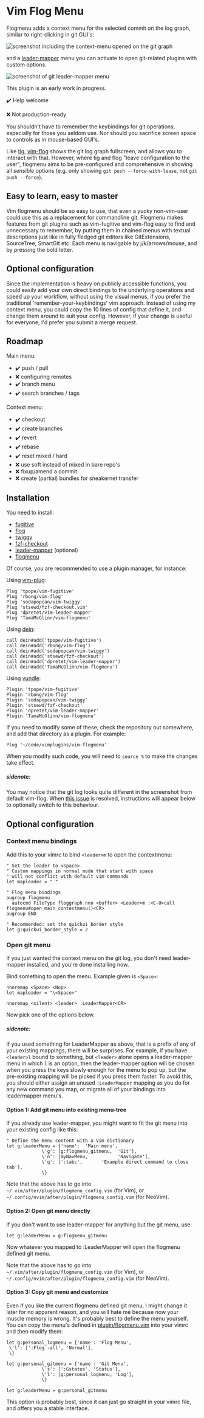 # Vim Flog Menu

Flogmenu adds a context menu for the selected commit on the log graph,
similar to right-clicking in git GUI's:

![screenshot including the context-menu opened on the git graph](https://i.imgur.com/RlCGLk8.png)

and a
[leader-mapper](https://github.com/dpretet/vim-leader-mapper) menu you 
can activate to open git-related plugins with custom options.

![screenshot of git leader-mapper menu](https://i.imgur.com/V7Zse7g.png)

This plugin is an early work in progress.

✔️  Help welcome

❌ Not production-ready

You shouldn't have to remember the keybindings for git operations,
especially for those you seldom use.
Nor should you sacrifice screen space to controls as in mouse-based GUI's.

Like [tig](https://github.com/jonas/tig), [vim-flog](http://github.com/rbong/vim-flog/)
shows the git log graph fullscreen, and allows you to interact with that. 
However, where tig and flog "leave configuration to the user", flogmenu
aims to be pre-configured and comprehensive in showing all *sensible* options
(e.g. only showing `git push --force-with-lease`, not `git push --force`).

## Easy to learn, easy to master

Vim flogmenu should be so easy to use, that even a yucky non-vim-user could
use this as a replacement for commandline git. Flogmenu makes features from
git plugins such as vim-fugitive and vim-flog easy to find and unnecessary to
remember, by putting them in chained menus with textual descriptions just like
in fully fledged git editors like GitExtensions, SourceTree, SmartGit etc.
Each menu is navigable by j/k/arrows/mouse, and by pressing the bold letter.

## Optional configuration

Since the implementation is heavy on publicly accessible functions, you could easily
add your own direct bindings to the underlying operations and speed up your
workflow, without using the visual menus, if you prefer the traditional
'remember-your-keybindings' vim approach. Instead of using my context menu,
you could copy the 10 lines of config that define it, and change them around to
suit your config. However, if your change is useful for everyone, I'd prefer you
submit a merge request.

## Roadmap

Main menu:
- ✔️  push / pull
- ❌ configuring remotes
- ✔️  branch menu
- ✔️  search branches / tags

Context menu:
- ✔️  checkout
- ✔️  create branches
- ✔️  revert
- ✔️  rebase
- ✔️  reset mixed / hard
- ❌ use soft instead of mixed in bare repo's
- ❌ fixup/amend a commit
- ❌ create (partial) bundles for sneakernet transfer

## Installation

You need to install:

- [fugitive](https://github.com/tpope/vim-fugitive)
- [flog](https://github.com/rbong/vim-flog)
- [twiggy](https://github.com/sodapopcan/vim-twiggy)
- [fzf-checkout](https://github.com/stsewd/fzf-checkout.vim)
- [leader-mapper](https://github.com/dpretet/vim-leader-mapper) (optional)
- [flogmenu](https://github.com/TamaMcGlinn/vim-flogmenu)

Of course, you are recommended to use a plugin manager, for instance:

Using [vim-plug](https://github.com/junegunn/vim-plug):

```vim
Plug 'tpope/vim-fugitive'
Plug 'rbong/vim-flog'
Plug 'sodapopcan/vim-twiggy'
Plug 'stsewd/fzf-checkout.vim'
Plug 'dpretet/vim-leader-mapper'
Plug 'TamaMcGlinn/vim-flogmenu'
```

Using [dein](https://github.com/Shougo/dein.vim):

```vim
call dein#add('tpope/vim-fugitive')
call dein#add('rbong/vim-flog')
call dein#add('sodapopcan/vim-twiggy')
call dein#add('stsewd/fzf-checkout')
call dein#add('dpretet/vim-leader-mapper')
call dein#add('TamaMcGlinn/vim-flogmenu')
```

Using [vundle](https://github.com/gmarik/Vundle.vim):

```vim
Plugin 'tpope/vim-fugitive'
Plugin 'rbong/vim-flog'
Plugin 'sodapopcan/vim-twiggy'
Plugin 'stsewd/fzf-checkout'
Plugin 'dpretet/vim-leader-mapper'
Plugin 'TamaMcGlinn/vim-flogmenu'
```

If you need to modify some of these, check the repository out
somewhere, and add that directory as a plugin. For example:

```vim
Plug '~/code/vimplugins/vim-flogmenu'
```

When you modify such code, you will need to
`source %` to make the changes take effect.

##### sidenote:

You may notice that the git log looks quite different in the screenshot
from default vim-flog. When
[this issue](https://github.com/rbong/vim-flog/issues/49) is resolved,
instructions will appear below to optionally switch to this behaviour.

## Optional configuration

### Context menu bindings

Add this to your vimrc to bind `<leader>m` to open the contextmenu:

```vim
" Set the leader to <space>
" Custom mappings in normal mode that start with space
" will not conflict with default vim commands
let mapleader = " "

" Flog menu bindings
augroup flogmenu
  autocmd FileType floggraph nno <buffer> <Leader>m :<C-U>call flogmenu#open_main_contextmenu()<CR>
augroup END

" Recommended: set the quickui border style
let g:quickui_border_style = 2
```

### Open git menu

If you just wanted the context menu on the git log, you don't 
need leader-mapper installed, and you're done installing now.

Bind something to open the menu. Example given is `<Space>`:

```vim
nnoremap <Space> <Nop>
let mapleader = "\<Space>"

nnoremap <silent> <leader> :LeaderMapper<CR>
```

Now pick one of the options below.

##### sidenote:

If you used something for LeaderMapper as above, that is a prefix
of any of your existing mappings, there will be surprises. For example, if
you have `<leader>l` bound to something, but `<leader>` alone opens a
leader-mapper menu in which `l` is an option, then the leader-mapper option
will be chosen when you press the keys slowly enough for the menu to pop up,
but the pre-existing mapping will be picked if you press them faster. 
To avoid this, you should either assign an unused `:LeaderMapper` mapping
as you do for any new command you map, or migrate all of your bindings into
leadermapper menu's.

#### Option 1: Add git menu into existing menu-tree

If you already use leader-mapper, you might want to fit the git menu into
your existing config like this:

```vim
" Define the menu content with a Vim dictionary
let g:leaderMenu = {'name':  'Main menu',
             \'g': [g:flogmenu_gitmenu,  'Git'],
             \'n': [myNavMenu,           'Navigate'],
             \'q': [':tabc',       'Example direct command to close tab'],
             \}
```

Note that the above has to go into `~/.vim/after/plugin/flogmenu_config.vim`
(for Vim), or `~/.config/nvim/after/plugin/flogmenu_config.vim` (for NeoVim).

#### Option 2: Open git menu directly

If you don't want to use leader-mapper for anything but the git menu, use:

```vim
let g:leaderMenu = g:flogmenu_gitmenu
```

Now whatever you mapped to :LeaderMapper will open the flogmenu defined git menu.

Note that the above has to go into `~/.vim/after/plugin/flogmenu_config.vim`
(for Vim), or `~/.config/nvim/after/plugin/flogmenu_config.vim` (for NeoVim).

#### Option 3: Copy git menu and customize

Even if you like the current flogmenu defined git menu, I might change it later
for no apparent reason, and you will hate me because now your muscle memory is
wrong. It's probably best to define the menu yourself. You can copy
the menu's defined in [plugin/flogmenu.vim](plugin/flogmenu.vim) into your vimrc
and then modify them:

```vim
let g:personal_logmenu = {'name': 'Flog Menu',
 \'l': [':Flog -all', 'Normal'],
 \}

let g:personal_gitmenu = {'name': 'Git Menu',
             \'s': [':Gstatus', 'Status'],
             \'l': [g:personal_logmenu, 'Log'],
             \}

let g:leaderMenu = g:personal_gitmenu
```

This option is probably best, since it can just go straight in your vimrc file,
and offers you a stable interface.

